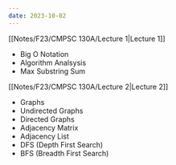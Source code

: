 ```yaml
---
date: 2023-10-02
---
```

[[Notes/F23/CMPSC 130A/Lecture 1|Lecture 1]]
- Big O Notation
- Algorithm Analsysis
- Max Substring Sum

[[Notes/F23/CMPSC 130A/Lecture 2|Lecture 2]]
- Graphs
- Undirected Graphs
- Directed Graphs
- Adjacency Matrix
- Adjacency List
- DFS (Depth First Search)
- BFS (Breadth First Search)